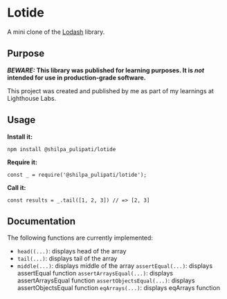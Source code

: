 # Lotide

A mini clone of the [Lodash](https://lodash.com) library.

## Purpose

**_BEWARE:_ This library was published for learning purposes. It is _not_ intended for use in production-grade software.**

This project was created and published by me as part of my learnings at Lighthouse Labs. 

## Usage

**Install it:**

`npm install @shilpa_pulipati/lotide`

**Require it:**

`const _ = require('@shilpa_pulipati/lotide');`

**Call it:**

`const results = _.tail([1, 2, 3]) // => [2, 3]`

## Documentation

The following functions are currently implemented:

* `head((...)`: displays head of the array
* `tail(...)`:  displays tail of the array
* `middle(...)`: displays middle of the array
  `assertEqual(...)`: displays assertEqual function
  `assertArraysEqual(...)`: displays assertArraysEqual function
  `assertObjectsEqual(...)`: displays assertObjectsEqual function
  `eqArrays(...)`: displays eqArrays function
